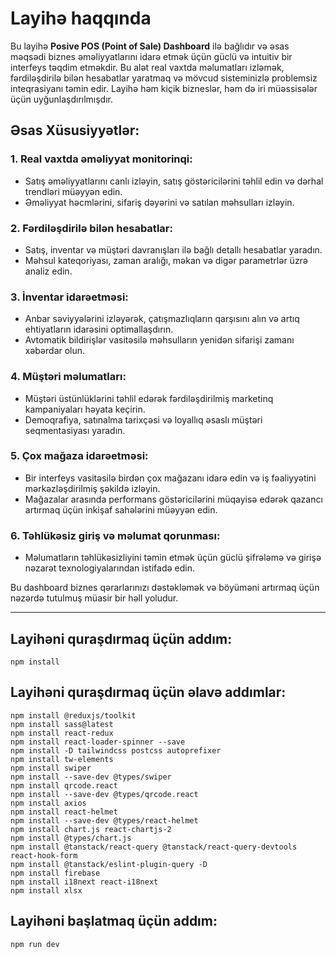 # Layihə haqqında

Bu layihə **Posive POS (Point of Sale) Dashboard** ilə bağlıdır və əsas məqsədi biznes əməliyyatlarını idarə etmək üçün güclü və intuitiv bir interfeys təqdim etməkdir. Bu alət real vaxtda məlumatları izləmək, fərdiləşdirilə bilən hesabatlar yaratmaq və mövcud sisteminizlə problemsiz inteqrasiyanı təmin edir. Layihə həm kiçik bizneslər, həm də iri müəssisələr üçün uyğunlaşdırılmışdır.

## Əsas Xüsusiyyətlər:

### 1. Real vaxtda əməliyyat monitorinqi:
- Satış əməliyyatlarını canlı izləyin, satış göstəricilərini təhlil edin və dərhal trendləri müəyyən edin.  
- Əməliyyat həcmlərini, sifariş dəyərini və satılan məhsulları izləyin.

### 2. Fərdiləşdirilə bilən hesabatlar:
- Satış, inventar və müştəri davranışları ilə bağlı detallı hesabatlar yaradın.  
- Məhsul kateqoriyası, zaman aralığı, məkan və digər parametrlər üzrə analiz edin.

### 3. İnventar idarəetməsi:
- Anbar səviyyələrini izləyərək, çatışmazlıqların qarşısını alın və artıq ehtiyatların idarəsini optimallaşdırın.  
- Avtomatik bildirişlər vasitəsilə məhsulların yenidən sifarişi zamanı xəbərdar olun.

### 4. Müştəri məlumatları:
- Müştəri üstünlüklərini təhlil edərək fərdiləşdirilmiş marketinq kampaniyaları həyata keçirin.  
- Demoqrafiya, satınalma tarixçəsi və loyallıq əsaslı müştəri seqmentasiyası yaradın.

### 5. Çox mağaza idarəetməsi:
- Bir interfeys vasitəsilə birdən çox mağazanı idarə edin və iş fəaliyyətini mərkəzləşdirilmiş şəkildə izləyin.  
- Mağazalar arasında performans göstəricilərini müqayisə edərək qazancı artırmaq üçün inkişaf sahələrini müəyyən edin.

### 6. Təhlükəsiz giriş və məlumat qorunması:
- Məlumatların təhlükəsizliyini təmin etmək üçün güclü şifrələmə və girişə nəzarət texnologiyalarından istifadə edin.

Bu dashboard biznes qərarlarınızı dəstəkləmək və böyüməni artırmaq üçün nəzərdə tutulmuş müasir bir həll yoludur.

---

## Layihəni quraşdırmaq üçün addım:
```
npm install
```

## Layihəni quraşdırmaq üçün əlavə addımlar:
```
npm install @reduxjs/toolkit
npm install sass@latest
npm install react-redux
npm install react-loader-spinner --save
npm install -D tailwindcss postcss autoprefixer
npm install tw-elements
npm install swiper
npm install --save-dev @types/swiper
npm install qrcode.react
npm install --save-dev @types/qrcode.react
npm install axios
npm install react-helmet
npm install --save-dev @types/react-helmet
npm install chart.js react-chartjs-2
npm install @types/chart.js
npm install @tanstack/react-query @tanstack/react-query-devtools react-hook-form
npm install @tanstack/eslint-plugin-query -D
npm install firebase
npm install i18next react-i18next
npm install xlsx
```

## Layihəni başlatmaq üçün addım:
```
npm run dev
```
